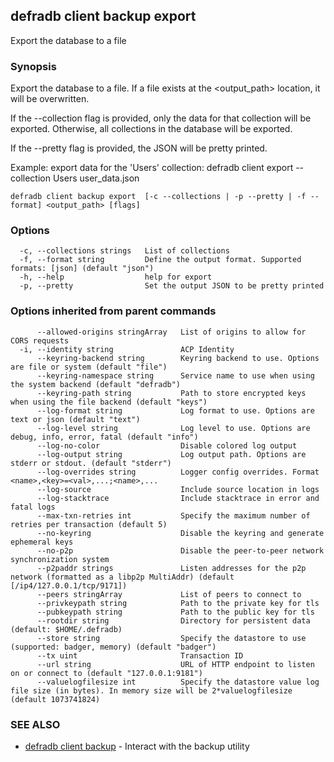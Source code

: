 ## defradb client backup export

Export the database to a file

### Synopsis

Export the database to a file. If a file exists at the <output_path> location, it will be overwritten.
		
If the --collection flag is provided, only the data for that collection will be exported.
Otherwise, all collections in the database will be exported.

If the --pretty flag is provided, the JSON will be pretty printed.

Example: export data for the 'Users' collection:
  defradb client export --collection Users user_data.json

```
defradb client backup export  [-c --collections | -p --pretty | -f --format] <output_path> [flags]
```

### Options

```
  -c, --collections strings   List of collections
  -f, --format string         Define the output format. Supported formats: [json] (default "json")
  -h, --help                  help for export
  -p, --pretty                Set the output JSON to be pretty printed
```

### Options inherited from parent commands

```
      --allowed-origins stringArray   List of origins to allow for CORS requests
  -i, --identity string               ACP Identity
      --keyring-backend string        Keyring backend to use. Options are file or system (default "file")
      --keyring-namespace string      Service name to use when using the system backend (default "defradb")
      --keyring-path string           Path to store encrypted keys when using the file backend (default "keys")
      --log-format string             Log format to use. Options are text or json (default "text")
      --log-level string              Log level to use. Options are debug, info, error, fatal (default "info")
      --log-no-color                  Disable colored log output
      --log-output string             Log output path. Options are stderr or stdout. (default "stderr")
      --log-overrides string          Logger config overrides. Format <name>,<key>=<val>,...;<name>,...
      --log-source                    Include source location in logs
      --log-stacktrace                Include stacktrace in error and fatal logs
      --max-txn-retries int           Specify the maximum number of retries per transaction (default 5)
      --no-keyring                    Disable the keyring and generate ephemeral keys
      --no-p2p                        Disable the peer-to-peer network synchronization system
      --p2paddr strings               Listen addresses for the p2p network (formatted as a libp2p MultiAddr) (default [/ip4/127.0.0.1/tcp/9171])
      --peers stringArray             List of peers to connect to
      --privkeypath string            Path to the private key for tls
      --pubkeypath string             Path to the public key for tls
      --rootdir string                Directory for persistent data (default: $HOME/.defradb)
      --store string                  Specify the datastore to use (supported: badger, memory) (default "badger")
      --tx uint                       Transaction ID
      --url string                    URL of HTTP endpoint to listen on or connect to (default "127.0.0.1:9181")
      --valuelogfilesize int          Specify the datastore value log file size (in bytes). In memory size will be 2*valuelogfilesize (default 1073741824)
```

### SEE ALSO

* [defradb client backup](defradb_client_backup.md)	 - Interact with the backup utility

